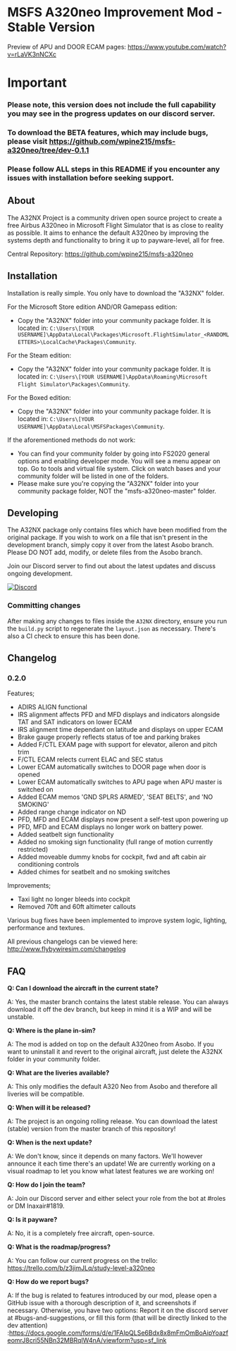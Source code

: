 # MSFS A320neo Improvement Mod - Stable Version

Preview of APU and DOOR ECAM pages: https://www.youtube.com/watch?v=rLaVK3nNCXc

# Important

### Please note, this version does not include the full capability you may see in the progress updates on our discord server.
### To download the BETA features, which may include bugs, please visit https://github.com/wpine215/msfs-a320neo/tree/dev-0.1.1

### Please follow ALL steps in this README if you encounter any issues with installation before seeking support.

## About
The A32NX Project is a community driven open source project to create a free Airbus A320neo in Microsoft Flight Simulator that is as close to reality as possible. It  aims to enhance the default A320neo by improving the systems depth and functionality to bring it up to payware-level, all for free.

Central Repository: https://github.com/wpine215/msfs-a320neo

## Installation
Installation is really simple. You only have to download the "A32NX" folder.

For the Microsoft Store edition AND/OR Gamepass edition:
* Copy the "A32NX" folder into your community package folder. It is located in:
`C:\Users\[YOUR USERNAME]\AppData\Local\Packages\Microsoft.FlightSimulator_<RANDOMLETTERS>\LocalCache\Packages\Community`.

For the Steam edition:
* Copy the "A32NX" folder into your community package folder. It is located in:
`C:\Users\[YOUR USERNAME]\AppData\Roaming\Microsoft Flight Simulator\Packages\Community`.

For the Boxed edition:
* Copy the "A32NX" folder into your community package folder. It is located in:
`C:\Users\[YOUR USERNAME]\AppData\Local\MSFSPackages\Community`.

If the aforementioned methods do not work:
* You can find your community folder by going into FS2020 general options and enabling developer mode. You will see a menu appear on top. Go to tools and virtual file system. Click on watch bases and your community folder will be listed in one of the folders.
* Please make sure you're copying the "A32NX" folder into your community package folder, NOT the "msfs-a320neo-master" folder.

## Developing

The A32NX package only contains files which have been modified from the original package. If you wish to work on a file that isn't present in the development branch, simply copy it over from the latest Asobo branch. Please DO NOT add, modify, or delete files from the Asobo branch.

Join our Discord server to find out about the latest updates and discuss ongoing development.

[![Discord](https://img.shields.io/discord/738864299392630914.svg?label=&logo=discord&logoColor=ffffff&color=7389D8&labelColor=6A7EC2)](https://discord.gg/UjzuHMU)

### Committing changes

After making any changes to files inside the `A32NX` directory, ensure you run the `build.py` script to regenerate the `layout.json` as necessary. There's also a CI check to ensure this has been done.

## Changelog

### 0.2.0

Features;
- ADIRS ALIGN functional
- IRS alignment affects PFD and MFD displays and indicators alongside TAT and SAT indicators on lower ECAM
- IRS alignment time dependant on latitude and displays on upper ECAM
- Brake gauge properly reflects status of toe and parking brakes
- Added F/CTL EXAM page with support for elevator, aileron and pitch trim
- F/CTL ECAM relects current ELAC and SEC status
- Lower ECAM automatically switches to DOOR page when door is opened
- Lower ECAM automatically switches to APU page when APU master is switched on
- Added ECAM memos 'GND SPLRS ARMED', 'SEAT BELTS', and 'NO SMOKING'
- Added range change indicator on ND
- PFD, MFD and ECAM displays now present a self-test upon powering up
- PFD, MFD and ECAM displays no longer work on battery power.
- Added seatbelt sign functionality
- Added no smoking sign functionality (full range of motion currently restricted)
- Added moveable dummy knobs for cockpit, fwd and aft cabin air conditioning controls
- Added chimes for seatbelt and no smoking switches

Improvements;
- Taxi light no longer bleeds into cockpit
- Removed 70ft and 60ft altimeter callouts

Various bug fixes have been implemented to improve system logic, lighting, performance and textures.

All previous changelogs can be viewed here: http://www.flybywiresim.com/changelog
 

## FAQ

**Q: Can I download the aircraft in the current state?**

A: Yes, the master branch contains the latest stable release. You can always download it off the dev branch, but keep in mind it is a WIP and will be unstable.

**Q: Where is the plane in-sim?**

A: The mod is added on top on the default A320neo from Asobo. If you want to uninstall it and revert to the original aircraft, just delete the A32NX folder in your community folder.

**Q: What are the liveries available?**

A: This only modifies the default A320 Neo from Asobo and therefore all liveries will be compatible.

**Q: When will it be released?**

A: The project is an ongoing rolling release. You can download the latest (stable) version from the master branch of this repository!

**Q: When is the next update?**

A: We don't know, since it depends on many factors. We'll however announce it each time there's an update! We are currently working on a visual roadmap to let you know what latest features we are working on!

**Q: How do I join the team?**

A: Join our Discord server and either select your role from the bot at #roles or DM Inaxair#1819.

**Q: Is it payware?**

A: No, it is a completely free aircraft, open-source.

**Q: What is the roadmap/progress?**

A: You can follow our current progress on the trello: https://trello.com/b/z3jimJLq/study-level-a320neo

**Q: How do we report bugs?**

A: If the bug is related to features introduced by our mod, please open a GitHub issue with a thorough description of it, and screenshots if necessary. Otherwise, you have two options: Report it on the discord server at #bugs-and-suggestions, or fill this form (that will be directly linked to the dev attention) :https://docs.google.com/forms/d/e/1FAIpQLSe6Bdx8x8mFmOmBoAipYoazfeomrJ8cri55NBn32MBRqIW4nA/viewform?usp=sf_link
